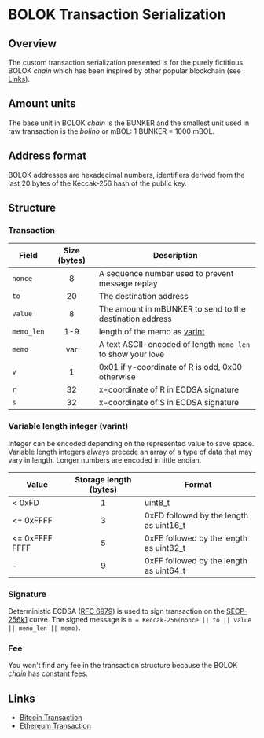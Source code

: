 # BOLOK Transaction Serialization

## Overview

The custom transaction serialization presented is for the purely fictitious BOLOK *chain*
which has been inspired by other popular blockchain (see [Links](#links)).

## Amount units

The base unit in BOLOK *chain* is the BUNKER and the smallest unit used in raw transaction is
the *bolino* or mBOL: 1 BUNKER = 1000 mBOL.

## Address format

BOLOK addresses are hexadecimal numbers, identifiers derived from the last 20 bytes of the Keccak-256 hash
of the public key.

## Structure

### Transaction

| Field | Size (bytes) | Description |
| --- | :---: | --- |
| `nonce` | 8 | A sequence number used to prevent message replay |
| `to` | 20 | The destination address |
| `value` | 8 | The amount in mBUNKER to send to the destination address |
| `memo_len` | 1-9 | length of the memo as [varint](#variablelenghtinteger) |
| `memo` | var | A text ASCII-encoded of length `memo_len` to show your love |
| `v` | 1 | 0x01 if y-coordinate of R is odd, 0x00 otherwise |
| `r` | 32 | x-coordinate of R in ECDSA signature |
| `s` | 32 | x-coordinate of S in ECDSA signature |

### Variable length integer (varint)

Integer can be encoded depending on the represented value to save space.
Variable length integers always precede an array of a type of data that may vary in length.
Longer numbers are encoded in little endian.

| Value | Storage length (bytes) | Format |
| --- | :---: | --- |
| < 0xFD | 1 | uint8_t |
| <= 0xFFFF | 3 | 0xFD followed by the length as uint16_t |
| <= 0xFFFF FFFF | 5 | 0xFE followed by the length as uint32_t |
| - | 9 | 0xFF followed by the length as uint64_t |

### Signature

Deterministic ECDSA ([RFC 6979](https://tools.ietf.org/html/rfc6979)) is used to sign transaction
on the [SECP-256k1](https://www.secg.org/sec2-v2.pdf#subsubsection.2.4.1) curve.
The signed message is `m = Keccak-256(nonce || to || value || memo_len || memo)`.

### Fee

You won't find any fee in the transaction structure because the BOLOK *chain* has constant fees.

## Links

- [Bitcoin Transaction](https://en.bitcoin.it/wiki/Protocol_documentation#tx)
- [Ethereum Transaction](https://ethereum.github.io/yellowpaper/paper.pdf#subsection.4.2)
